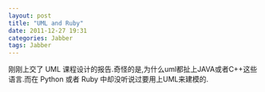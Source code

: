 ```yaml
---
layout: post
title: "UML and Ruby"
date: 2011-12-27 19:31
categories: Jabber
tags: Jabber
---
```

<!--more-->

刚刚上交了 UML 课程设计的报告.奇怪的是,为什么uml都扯上JAVA或者C++这些语言.而在 Python 或者 Ruby 中却没听说过要用上UML来建模的.
